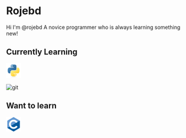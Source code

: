 # Rojebd

Hi I'm @rojebd
A novice programmer who is always learning something new!

## Currently Learning
   <img src="https://raw.githubusercontent.com/devicons/devicon/master/icons/python/python-original.svg" alt="python" width="40" height="40"/> </a> </p>
  <img src="https://www.vectorlogo.zone/logos/git-scm/git-scm-icon.svg" alt="git" width="40" height="40"/> 

## Want to learn
  <img src="https://raw.githubusercontent.com/devicons/devicon/master/icons/c/c-original.svg" alt="c" width="40" height="40"/>
